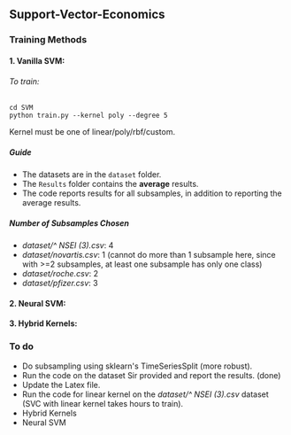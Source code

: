 ## Support-Vector-Economics


### Training Methods


#### 1. Vanilla SVM:

###### To train:
```
cd SVM
python train.py --kernel poly --degree 5
```
Kernel must be one of linear/poly/rbf/custom.

##### Guide

- The datasets are in the ```dataset``` folder.
- The ```Results``` folder contains the **average** results.
- The code reports results for all subsamples, in addition to reporting the average results.

##### Number of Subsamples Chosen
- *dataset/^ NSEI (3).csv*: 4 
- *dataset/novartis.csv*: 1 (cannot do more than 1 subsample here, since with >=2 subsamples, at least one subsample has only one class)
- *dataset/roche.csv*: 2
- *dataset/pfizer.csv*: 3


#### 2. Neural SVM:


#### 3. Hybrid Kernels:


### To do
- Do subsampling using sklearn's TimeSeriesSplit (more robust).
- Run the code on the dataset Sir provided and report the results. (done)
- Update the Latex file.
- Run the code for linear kernel on the *dataset/^ NSEI (3).csv* dataset (SVC with linear kernel takes hours to train).
- Hybrid Kernels
- Neural SVM
